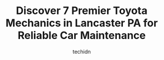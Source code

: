 ---
layout: ampstory
image: https://images.unsplash.com/photo-1636325778435-585ed877d753?ixlib=rb-4.0.3&ixid=MnwxMjA3fDB8MHxwaG90by1wYWdlfHx8fGVufDB8fHx8&auto=format&fit=crop&w=640&h=853&q=80
author: techidn
featured: false
description: Looking for reliable and skilled Toyota Mechanic in Lancaster PA, USA? Your search ends here with the 7 best Toyota Mechanic in town. With their expertise and commitment to delivering except
title: Discover 7 Premier Toyota Mechanics in Lancaster PA for Reliable Car Maintenance
cover:
   title: Discover 7 Premier Toyota Mechanics in Lancaster PA for Reliable Car Maintenance
   subtitle: Rickpate
   background: https://images.unsplash.com/photo-1636325778435-585ed877d753?ixlib=rb-4.0.3&ixid=MnwxMjA3fDB8MHxwaG90by1wYWdlfHx8fGVufDB8fHx8&auto=format&fit=crop&w=640&h=853&q=80

pages: 
 - layout: thirds
   top: <h1>#1 Accurate Total Car Care</h1>
   bottom: "<p>My go-to. I do everything I can myself in regards to maintenance and repairs on cars, but even if I just have a question, Joe has always been more than happy to share wit</p>"
   background: https://www.knot35.com/toplist/wp-content/uploads/2023/06/best-toyota-mechanic-1-in-lancaster-pa-1685837181.jpeg
   backgroundblur: true
 - layout: thirds
   top: <h1>#2 Froys Auto Service LLC</h1>
   bottom: "<p>555 New Holland Ave, Lancaster, PA 17602, United States</p>"
   background: https://www.knot35.com/toplist/wp-content/uploads/2023/06/best-toyota-mechanic-2-in-lancaster-pa-1685837181.jpeg
   cta:
      link: https://www.knot35.com/toplist/discover-7-premier-toyota-mechanics-in-lancaster-pa-for-reliable-car-maintenance/
      text: Discover 7 Premier Toyota Mechanics in Lancaster PA for Reliable Car Maintenance
 - layout: thirds
   top: <h1>#3 Joes Auto Repair & Towing LLC</h1>
   bottom: "<p>1120 Dillerville Rd Suite 4, Lancaster, PA 17601, United States</p>"
   background: https://www.knot35.com/toplist/wp-content/uploads/2023/06/best-toyota-mechanic-3-in-lancaster-pa-1685837181.jpeg
   cta:
      link: https://www.knot35.com/toplist/discover-7-premier-toyota-mechanics-in-lancaster-pa-for-reliable-car-maintenance/
      text: Discover 7 Premier Toyota Mechanics in Lancaster PA for Reliable Car Maintenance
 - layout: thirds
   top: <h1>#4 Manor Automotive LLC</h1>
   bottom: "<p>850 Manor St, Lancaster, PA 17603, United States</p>"
   background: https://images.unsplash.com/photo-1527067829737-402993088e6b?ixlib=rb-4.0.3&ixid=MnwxMjA3fDB8MHxwaG90by1wYWdlfHx8fGVufDB8fHx8&auto=format&fit=crop&w=640&h=853&q=80
   cta:
      link: https://www.knot35.com/toplist/discover-7-premier-toyota-mechanics-in-lancaster-pa-for-reliable-car-maintenance/
      text: Discover 7 Premier Toyota Mechanics in Lancaster PA for Reliable Car Maintenance
 - layout: thirds
   top: <h1>#5 CNM Auto Repair</h1>
   bottom: "<p>202 Seymour St, Lancaster, PA 17603, United States</p>"
   background: https://images.unsplash.com/photo-1609083590460-7b8cc0ca65f8?ixlib=rb-4.0.3&ixid=MnwxMjA3fDB8MHxwaG90by1wYWdlfHx8fGVufDB8fHx8&auto=format&fit=crop&w=640&h=853&q=80
   cta:
      link: https://www.knot35.com/toplist/discover-7-premier-toyota-mechanics-in-lancaster-pa-for-reliable-car-maintenance/
      text: Discover 7 Premier Toyota Mechanics in Lancaster PA for Reliable Car Maintenance
 - layout: thirds
   top: <h1>#6 Steves Automotive Technology</h1>
   bottom: "<p>1027 Dillerville Rd #16, Lancaster, PA 17603, United States</p>"
   background: https://images.unsplash.com/photo-1574169208507-84376144848b?ixlib=rb-4.0.3&ixid=MnwxMjA3fDB8MHxwaG90by1wYWdlfHx8fGVufDB8fHx8&auto=format&fit=crop&w=640&h=853&q=80
   cta:
      link: https://www.knot35.com/toplist/discover-7-premier-toyota-mechanics-in-lancaster-pa-for-reliable-car-maintenance/
      text: Discover 7 Premier Toyota Mechanics in Lancaster PA for Reliable Car Maintenance
 - layout: thirds
   top: <h1>#7 One Stop Auto Workshop</h1>
   bottom: "<p>1230 Harrisburg Ave, Lancaster, PA 17603, United States</p>"
   background: https://images.unsplash.com/photo-1614648718611-0635f29016cb?ixlib=rb-4.0.3&ixid=MnwxMjA3fDB8MHxwaG90by1wYWdlfHx8fGVufDB8fHx8&auto=format&fit=crop&w=640&h=853&q=80
   cta:
      link: https://www.knot35.com/toplist/discover-7-premier-toyota-mechanics-in-lancaster-pa-for-reliable-car-maintenance/
      text: Discover 7 Premier Toyota Mechanics in Lancaster PA for Reliable Car Maintenance
 - layout: thirds
   middle: Continue reading...
   background: https://images.unsplash.com/photo-1599422314077-f4dfdaa4cd09?ixlib=rb-4.0.3&ixid=MnwxMjA3fDB8MHxwaG90by1wYWdlfHx8fGVufDB8fHx8&auto=format&fit=crop&w=640&h=853&q=80
   cta:
      link: https://www.knot35.com/toplist/discover-7-premier-toyota-mechanics-in-lancaster-pa-for-reliable-car-maintenance/
      text: Discover 7 Premier Toyota Mechanics in Lancaster PA for Reliable Car Maintenance
      
---